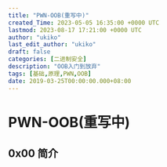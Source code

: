 ```yaml
---
title: "PWN-OOB(重写中)"
created_Time: 2023-05-05 16:35:00 +0000 UTC
lastmod: 2023-08-17 17:21:00 +0000 UTC
author: "ukiko"
last_edit_author: "ukiko"
draft: false
categories: [二进制安全]
description: "OOB入门到放弃"
tags: [基础,原理,PWN,OOB]
date: 2019-03-25T00:00:00.000+08:00
---
```


# PWN-OOB(重写中)

## 0x00 简介

